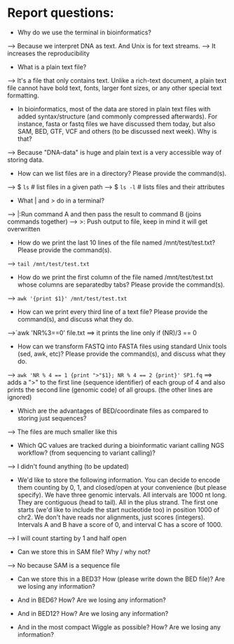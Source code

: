 # Report questions:

* Why do we use the terminal in bioinformatics?

--> Because we interpret DNA as text. And Unix is for text streams.
--> It increases the reproducibility

* What is a plain text file?

--> It's a file that only contains text. Unlike a rich-text document, a plain text file cannot have bold text, fonts, larger font sizes, or any other special text formatting.

* In bioinformatics, most of the data are stored in plain text files with added syntax/structure (and commonly compressed afterwards). For instance, fasta or fastq files we have discussed them today, but also SAM, BED, GTF, VCF and others (to be discussed next week). Why is that?

--> Because "DNA-data" is huge and plain text is a very accessible way of storing data.

* How can we list files are in a directory? Please provide the command(s).

--> $ `ls` # list files in a given path
--> $ `ls -l` # lists files and their attributes

* What | and > do in a terminal?

--> |:Run command A and then pass the result to command B (joins commands together)
--> >: Push output to file, keep in mind it will get overwritten

* How do we print the last 10 lines of the file named /mnt/test/test.txt? Please provide the command(s).

--> `tail /mnt/test/test.txt`

* How do we print the first column of the file named /mnt/test/test.txt whose columns are separatedby tabs? Please provide the command(s).

--> `awk '{print $1}' /mnt/test/test.txt`

* How can we print every third line of a text file? Please provide the command(s), and discuss what they do.

-->`awk 'NR%3==0' file.txt ==> it prints the line only if (NR)/3 == 0

* How can we transform FASTQ into FASTA files using standard Unix tools (sed, awk, etc)? Please provide the command(s), and discuss what they do.

--> `awk 'NR % 4 == 1 {print ">"$1}; NR % 4 == 2 {print}' SP1.fq` ==> adds a ">" to the first line (sequence identifier) of each group of 4 and also prints the second line (genomic code) of all groups. (the other lines are ignored)

* Which are the advantages of BED/coordinate files as compared to storing just sequences?

--> The files are much smaller like this

* Which QC values are tracked during a bioinformatic variant calling NGS workflow? (from sequencing to variant calling)?

--> I didn't found anything (to be updated)

* We'd like to store the following information. You can decide to encode them counting by 0, 1, and closed/open at your convenience (but please specify).
We have three genomic intervals. All intervals are 1000 nt long. They are contiguous (head to tail). All in the plus strand. The first one starts (we'd like to include the start nucleotide too) in position 1000 of chr2. We don't have reads nor alignments, just scores (integers). Intervals A and B have a score of 0, and interval C has a score of 1000.

--> I will count starting by 1 and half open

* Can we store this in SAM file? Why / why not?

--> No because SAM is a sequence file

* Can we store this in a BED3? How (please write down the BED file)? Are we losing any information?

* And in BED6? How? Are we losing any information?

* And in BED12? How? Are we losing any information?

* And in the most compact Wiggle as possible? How? Are we losing any information?
